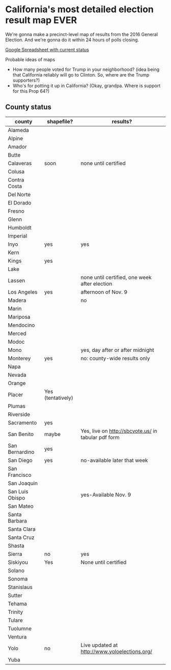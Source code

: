 # California's most detailed election result map EVER

We're gonna make a precinct-level map of results from the 2016 General Election. And we're gonna do it within 24 hours of polls closing.

[Google Spreadsheet with current status](https://docs.google.com/spreadsheets/d/1_4YN6v-GzB5s8DQ7JbImkeJAqj-o3DrISaB7aS-PHHA/edit?usp=drive_web)

Probable ideas of maps
- How many people voted for Trump in your neighborhood? (idea being that California reliably will go to Clinton. So, where are the Trump supporters?)
- Who's for potting it up in California? (Okay, grandpa. Where is support for this Prop 64?)

## County status
| county          | shapefile?        | results?                                            |
|-----------------|-------------------|-----------------------------------------------------|
| Alameda         |                   |                                                     |
| Alpine          |                   |                                                     |
| Amador          |                   |                                                     |
| Butte           |                   |                                                     |
| Calaveras       | soon              | none until certified                                |
| Colusa          |                   |                                                     |
| Contra Costa    |                   |                                                     |
| Del Norte       |                   |                                                     |
| El Dorado       |                   |                                                     |
| Fresno          |                   |                                                     |
| Glenn           |                   |                                                     |
| Humboldt        |                   |                                                     |
| Imperial        |                   |                                                     |
| Inyo            | yes               | yes                                                 |
| Kern            |                   |                                                     |
| Kings           | yes               |                                                     |
| Lake            |                   |                                                     |
| Lassen          |                   | none until certified, one week after election       |
| Los Angeles     | yes               | afternoon of Nov. 9                                 |
| Madera          |                   | no                                                  |
| Marin           |                   |                                                     |
| Mariposa        |                   |                                                     |
| Mendocino       |                   |                                                     |
| Merced          |                   |                                                     |
| Modoc           |                   |                                                     |
| Mono            |                   | yes, day after or after midnight                    |
| Monterey        | yes               | no: county-wide results only                        |
| Napa            |                   |                                                     |
| Nevada          |                   |                                                     |
| Orange          |                   |                                                     |
| Placer          | Yes (tentatively) |                                                     |
| Plumas          |                   |                                                     |
| Riverside       |                   |                                                     |
| Sacramento      | yes               |                                                     |
| San Benito      | maybe             | Yes, live on http://sbcvote.us/ in tabular pdf form |
| San Bernardino  | yes               |                                                     |
| San Diego       | yes               | no-available later that week                        |
| San Francisco   |                   |                                                     |
| San Joaquin     |                   |                                                     |
| San Luis Obispo |                   | yes-Available Nov. 9                                |
| San Mateo       |                   |                                                     |
| Santa Barbara   |                   |                                                     |
| Santa Clara     |                   |                                                     |
| Santa Cruz      |                   |                                                     |
| Shasta          |                   |                                                     |
| Sierra          | no                | yes                                                 |
| Siskiyou        | Yes               | None until certified                                |
| Solano          |                   |                                                     |
| Sonoma          |                   |                                                     |
| Stanislaus      |                   |                                                     |
| Sutter          |                   |                                                     |
| Tehama          |                   |                                                     |
| Trinity         |                   |                                                     |
| Tulare          |                   |                                                     |
| Tuolumne        |                   |                                                     |
| Ventura         |                   |                                                     |
| Yolo            | no                | Live updated at http://www.yoloelections.org/       |
| Yuba            |                   |                                                     |

